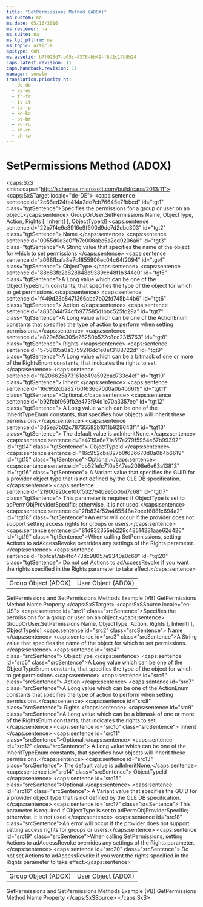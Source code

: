 ```yaml
---
title: "SetPermissions Method (ADOX)"
ms.custom: na
ms.date: 05/16/2016
ms.reviewer: na
ms.suite: na
ms.tgt_pltfrm: na
ms.topic: article
apitype: COM
ms.assetid: b7f925d7-b05c-4376-bb49-f8d2c17b8b24
caps.latest.revision: 11
caps.handback.revision: 11
manager: sonalm
translation.priority.ht: 
  - de-de
  - es-es
  - fr-fr
  - it-it
  - ja-jp
  - ko-kr
  - pt-br
  - ru-ru
  - zh-cn
  - zh-tw
---
```

# SetPermissions Method (ADOX)
<?xml version="1.0" encoding="utf-8"?>
<caps:SxS xmlns:caps="http://schemas.microsoft.com/build/caps/2013/11">
  <caps:SxSTarget locale="de-DE">
    <developerReferenceWithSyntaxDocument xsi:schemaLocation="http://ddue.schemas.microsoft.com/authoring/2003/5 http://dduestorage.blob.core.windows.net/ddueschema/developer.xsd" xmlns="http://ddue.schemas.microsoft.com/authoring/2003/5" xmlns:xlink="http://www.w3.org/1999/xlink" xmlns:xsi="http://www.w3.org/2001/XMLSchema-instance">
      <introduction>
        <para>
          <caps:sentence sentenceid="2c66ed24fe414a2de7cb76645e7fbbcd" id="tgt1" class="tgtSentence">Specifies the permissions for a <legacyLink xlink:href="55ef0ade-68ea-4da5-8aa5-4cd27d1f6d1e">group</legacyLink> or <legacyLink xlink:href="f68e32ce-ef7c-407d-bdb5-d280947ae0e2">user</legacyLink> on an object.</caps:sentence>
        </para>
      </introduction>
      <syntaxSection>
        <legacySyntax>
GroupOrUser.SetPermissions Name, ObjectType, Action, Rights [, Inherit] [, ObjectTypeId]</legacySyntax>
      </syntaxSection>
      <parameters>
        <content>
          <definitionTable>
            <definedTerm>
              <caps:sentence sentenceid="22b7f4e9e8916e9f600d9de7d2dbc303" id="tgt2" class="tgtSentence"> <parameterReference>Name </parameterReference></caps:sentence>
            </definedTerm>
            <definition>
              <para>
                <caps:sentence sentenceid="0055d0e3c0ffb7e008abe5a2cd9206a6" id="tgt3" class="tgtSentence">A <languageKeyword>String</languageKeyword> value that specifies the name of the object for which to set permissions.</caps:sentence>
              </para>
            </definition>
            <definedTerm>
              <caps:sentence sentenceid="a068fbafa8e7b1855906ec04c64f2094" id="tgt4" class="tgtSentence"> <parameterReference>ObjectType </parameterReference></caps:sentence>
            </definedTerm>
            <definition>
              <para>
                <caps:sentence sentenceid="88c83fb2e828848c9389cc48f1b344e0" id="tgt5" class="tgtSentence">A <languageKeyword>Long</languageKeyword> value which can be one of the <legacyLink xlink:href="3fdecfca-aa91-4596-ad98-610f1b7f840b">ObjectTypeEnum</legacyLink> constants, that specifies the type of the object for which to get permissions.</caps:sentence>
              </para>
            </definition>
            <definedTerm>
              <caps:sentence sentenceid="f449d23b847f366aba7b02fd745b44b6" id="tgt6" class="tgtSentence"> <parameterReference>Action </parameterReference></caps:sentence>
            </definedTerm>
            <definition>
              <para>
                <caps:sentence sentenceid="a835044f74cfb977585d1bbc525fc29a" id="tgt7" class="tgtSentence">A <languageKeyword>Long</languageKeyword> value which can be one of the <legacyLink xlink:href="f948febd-c885-4621-823b-421e116fec4e">ActionEnum</legacyLink> constants that specifies the type of action to perform when setting permissions.</caps:sentence>
              </para>
            </definition>
            <definedTerm>
              <caps:sentence sentenceid="e829a59e305e26250b522c8cc2315763" id="tgt8" class="tgtSentence"> <parameterReference>Rights </parameterReference></caps:sentence>
            </definedTerm>
            <definition>
              <para>
                <caps:sentence sentenceid="5758105a0a3759216dc1e0ef3188722d" id="tgt9" class="tgtSentence">A <languageKeyword>Long</languageKeyword> value which can be a bitmask of one or more of the <legacyLink xlink:href="55ee67c7-a583-42aa-849a-78264b4cb614">RightsEnum</legacyLink> constants, that indicates the rights to set.</caps:sentence>
              </para>
            </definition>
            <definedTerm>
              <caps:sentence sentenceid="fa206625a73161ec49a592cad733c4ef" id="tgt10" class="tgtSentence"> <parameterReference>Inherit </parameterReference></caps:sentence>
            </definedTerm>
            <definition>
              <para>
                <caps:sentence sentenceid="16c952cba827b0f636670d0a0b4b6619" id="tgt11" class="tgtSentence">Optional.</caps:sentence>
                <caps:sentence sentenceid="b92fcbf969fb2e473f94d1e70a3357ee" id="tgt12" class="tgtSentence"> A <languageKeyword>Long</languageKeyword> value which can be one of the <legacyLink xlink:href="c2f6ce79-c4b3-4d40-ac95-21025208f991">InheritTypeEnum</legacyLink> constants, that specifies how objects will inherit these permissions.</caps:sentence>
                <caps:sentence sentenceid="3d5ea7b02c78735582b1011b929643f1" id="tgt13" class="tgtSentence"> The default value is <legacyBold>adInheritNone</legacyBold>.</caps:sentence>
              </para>
            </definition>
            <definedTerm>
              <caps:sentence sentenceid="e4719a6e71a5f7e279f5954e67b99392" id="tgt14" class="tgtSentence"> <parameterReference>ObjectTypeId </parameterReference></caps:sentence>
            </definedTerm>
            <definition>
              <para>
                <caps:sentence sentenceid="16c952cba827b0f636670d0a0b4b6619" id="tgt15" class="tgtSentence">Optional.</caps:sentence>
                <caps:sentence sentenceid="cb52fefc710a547ea2098e6e63a13813" id="tgt16" class="tgtSentence"> A <languageKeyword>Variant</languageKeyword> value that specifies the GUID for a provider object type that is not defined by the OLE DB specification.</caps:sentence>
                <caps:sentence sentenceid="21900920cef00f532764b9e5b0bd7c68" id="tgt17" class="tgtSentence"> This parameter is required if <parameterReference>ObjectType</parameterReference> is set to <legacyBold>adPermObjProviderSpecific</legacyBold>; otherwise, it is not used.</caps:sentence>
              </para>
            </definition>
          </definitionTable>
        </content>
      </parameters>
      <languageReferenceRemarks>
        <content>
          <para>
            <caps:sentence sentenceid="2fb824f52a465548a2beef6881c694a2" id="tgt18" class="tgtSentence">An error will occur if the provider does not support setting access rights for groups or users.</caps:sentence>
          </para>
          <alert class="note">
            <para>
              <caps:sentence sentenceid="81d932355eb229c43514231aae62d426" id="tgt19" class="tgtSentence">When calling <legacyBold>SetPermissions</legacyBold>, setting Actions to <legacyBold>adAccessRevoke</legacyBold> overrides any settings of the <parameterReference>Rights</parameterReference> parameter.</caps:sentence>
              <caps:sentence sentenceid="bbfcaf7ab4fd473dc98057e9340a0c69" id="tgt20" class="tgtSentence"> Do not set <parameterReference>Actions</parameterReference> to <legacyBold>adAccessRevoke</legacyBold> if you want the rights specified in the <parameterReference>Rights</parameterReference> parameter to take effect.</caps:sentence>
            </para>
          </alert>
        </content>
      </languageReferenceRemarks>
      <section>
        <title>
          <caps:sentence sentenceid="2f342d3be839cc5b67ae0de7d404b8e6" id="tgt21" class="tgtSentence">Applies To</caps:sentence>
        </title>
        <content>
          <table>
            <tbody>
              <tr>
                <TD>
                  <para>
                    <link xlink:href="55ef0ade-68ea-4da5-8aa5-4cd27d1f6d1e">Group Object (ADOX)</link>
                  </para>
                </TD>
                <TD>
                  <para>
                    <link xlink:href="f68e32ce-ef7c-407d-bdb5-d280947ae0e2">User Object (ADOX)</link>
                  </para>
                </TD>
              </tr>
            </tbody>
          </table>
        </content>
      </section>
      <relatedTopics>
        <link xlink:href="aa366d98-8c7a-4189-bdd8-1d663b243d33">GetPermissions and SetPermissions Methods Example (VB)</link>
        <link xlink:href="df201c1f-c76a-465d-98f0-83b7fc36e6e3">GetPermissions Method</link>
        <link xlink:href="81b92baf-b6b9-4f4e-9f33-4503795518cd">Name Property</link>
      </relatedTopics>
    </developerReferenceWithSyntaxDocument>
  </caps:SxSTarget>
  <caps:SxSSource locale="en-US">
    <developerReferenceWithSyntaxDocument xsi:schemaLocation="http://ddue.schemas.microsoft.com/authoring/2003/5 http://dduestorage.blob.core.windows.net/ddueschema/developer.xsd" xmlns="http://ddue.schemas.microsoft.com/authoring/2003/5" xmlns:xlink="http://www.w3.org/1999/xlink" xmlns:xsi="http://www.w3.org/2001/XMLSchema-instance">
      <introduction>
        <para>
          <caps:sentence id="src1" class="srcSentence">Specifies the permissions for a <legacyLink xlink:href="55ef0ade-68ea-4da5-8aa5-4cd27d1f6d1e">group</legacyLink> or <legacyLink xlink:href="f68e32ce-ef7c-407d-bdb5-d280947ae0e2">user</legacyLink> on an object.</caps:sentence>
        </para>
      </introduction>
      <syntaxSection>
        <legacySyntax>
GroupOrUser.SetPermissions Name, ObjectType, Action, Rights [, Inherit] [, ObjectTypeId]</legacySyntax>
      </syntaxSection>
      <parameters>
        <content>
          <definitionTable>
            <definedTerm>
              <caps:sentence id="src2" class="srcSentence"> <parameterReference>Name </parameterReference></caps:sentence>
            </definedTerm>
            <definition>
              <para>
                <caps:sentence id="src3" class="srcSentence">A <languageKeyword>String</languageKeyword> value that specifies the name of the object for which to set permissions.</caps:sentence>
              </para>
            </definition>
            <definedTerm>
              <caps:sentence id="src4" class="srcSentence"> <parameterReference>ObjectType </parameterReference></caps:sentence>
            </definedTerm>
            <definition>
              <para>
                <caps:sentence id="src5" class="srcSentence">A <languageKeyword>Long</languageKeyword> value which can be one of the <legacyLink xlink:href="3fdecfca-aa91-4596-ad98-610f1b7f840b">ObjectTypeEnum</legacyLink> constants, that specifies the type of the object for which to get permissions.</caps:sentence>
              </para>
            </definition>
            <definedTerm>
              <caps:sentence id="src6" class="srcSentence"> <parameterReference>Action </parameterReference></caps:sentence>
            </definedTerm>
            <definition>
              <para>
                <caps:sentence id="src7" class="srcSentence">A <languageKeyword>Long</languageKeyword> value which can be one of the <legacyLink xlink:href="f948febd-c885-4621-823b-421e116fec4e">ActionEnum</legacyLink> constants that specifies the type of action to perform when setting permissions.</caps:sentence>
              </para>
            </definition>
            <definedTerm>
              <caps:sentence id="src8" class="srcSentence"> <parameterReference>Rights </parameterReference></caps:sentence>
            </definedTerm>
            <definition>
              <para>
                <caps:sentence id="src9" class="srcSentence">A <languageKeyword>Long</languageKeyword> value which can be a bitmask of one or more of the <legacyLink xlink:href="55ee67c7-a583-42aa-849a-78264b4cb614">RightsEnum</legacyLink> constants, that indicates the rights to set.</caps:sentence>
              </para>
            </definition>
            <definedTerm>
              <caps:sentence id="src10" class="srcSentence"> <parameterReference>Inherit </parameterReference></caps:sentence>
            </definedTerm>
            <definition>
              <para>
                <caps:sentence id="src11" class="srcSentence">Optional.</caps:sentence>
                <caps:sentence id="src12" class="srcSentence"> A <languageKeyword>Long</languageKeyword> value which can be one of the <legacyLink xlink:href="c2f6ce79-c4b3-4d40-ac95-21025208f991">InheritTypeEnum</legacyLink> constants, that specifies how objects will inherit these permissions.</caps:sentence>
                <caps:sentence id="src13" class="srcSentence"> The default value is <legacyBold>adInheritNone</legacyBold>.</caps:sentence>
              </para>
            </definition>
            <definedTerm>
              <caps:sentence id="src14" class="srcSentence"> <parameterReference>ObjectTypeId </parameterReference></caps:sentence>
            </definedTerm>
            <definition>
              <para>
                <caps:sentence id="src15" class="srcSentence">Optional.</caps:sentence>
                <caps:sentence id="src16" class="srcSentence"> A <languageKeyword>Variant</languageKeyword> value that specifies the GUID for a provider object type that is not defined by the OLE DB specification.</caps:sentence>
                <caps:sentence id="src17" class="srcSentence"> This parameter is required if <parameterReference>ObjectType</parameterReference> is set to <legacyBold>adPermObjProviderSpecific</legacyBold>; otherwise, it is not used.</caps:sentence>
              </para>
            </definition>
          </definitionTable>
        </content>
      </parameters>
      <languageReferenceRemarks>
        <content>
          <para>
            <caps:sentence id="src18" class="srcSentence">An error will occur if the provider does not support setting access rights for groups or users.</caps:sentence>
          </para>
          <alert class="note">
            <para>
              <caps:sentence id="src19" class="srcSentence">When calling <legacyBold>SetPermissions</legacyBold>, setting Actions to <legacyBold>adAccessRevoke</legacyBold> overrides any settings of the <parameterReference>Rights</parameterReference> parameter.</caps:sentence>
              <caps:sentence id="src20" class="srcSentence"> Do not set <parameterReference>Actions</parameterReference> to <legacyBold>adAccessRevoke</legacyBold> if you want the rights specified in the <parameterReference>Rights</parameterReference> parameter to take effect.</caps:sentence>
            </para>
          </alert>
        </content>
      </languageReferenceRemarks>
      <section>
        <title>
          <caps:sentence id="src21" class="srcSentence">Applies To</caps:sentence>
        </title>
        <content>
          <table>
            <tbody>
              <tr>
                <TD>
                  <para>
                    <link xlink:href="55ef0ade-68ea-4da5-8aa5-4cd27d1f6d1e">Group Object (ADOX)</link>
                  </para>
                </TD>
                <TD>
                  <para>
                    <link xlink:href="f68e32ce-ef7c-407d-bdb5-d280947ae0e2">User Object (ADOX)</link>
                  </para>
                </TD>
              </tr>
            </tbody>
          </table>
        </content>
      </section>
      <relatedTopics>
        <link xlink:href="aa366d98-8c7a-4189-bdd8-1d663b243d33">GetPermissions and SetPermissions Methods Example (VB)</link>
        <link xlink:href="df201c1f-c76a-465d-98f0-83b7fc36e6e3">GetPermissions Method</link>
        <link xlink:href="81b92baf-b6b9-4f4e-9f33-4503795518cd">Name Property</link>
      </relatedTopics>
    </developerReferenceWithSyntaxDocument>
  </caps:SxSSource>
</caps:SxS>